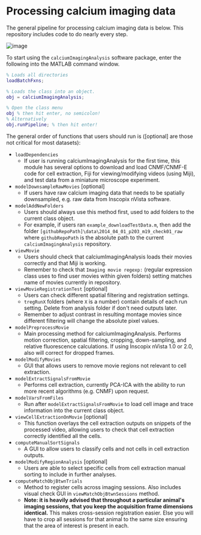 # Processing calcium imaging data

The general pipeline for processing calcium imaging data is below. This repository includes code to do nearly every step.

![image](https://user-images.githubusercontent.com/5241605/61981834-ab532000-afaf-11e9-97c2-4b1d7d759a30.png)

To start using the `calciumImagingAnalysis` software package, enter the following into the MATLAB command window.

```Matlab
% Loads all directories
loadBatchFxns;

% Loads the class into an object.
obj = calciumImagingAnalysis;

% Open the class menu
obj % then hit enter, no semicolon!
% Alternatively
obj.runPipeline; % then hit enter!
```

The general order of functions that users should run is ([optional] are those not critical for most datasets):

- `loadDependencies`
	- If user is running calciumImagingAnalysis for the first time, this module has several options to download and load CNMF/CNMF-E code for cell extraction, Fiji for viewing/modifying videos (using Miji), and test data from a miniature microscope experiment.
- `modelDownsampleRawMovies` [optional]
	- If users have raw calcium imaging data that needs to be spatially downsampled, e.g. raw data from Inscopix nVista software.
- `modelAddNewFolders`
	- Users should always use this method first, used to add folders to the current class object.
	- For example, if users ran `example_downloadTestData.m`, then add the folder `[githubRepoPath]\data\2014_04_01_p203_m19_check01_raw` where `githubRepoPath` is the absolute path to the current `calciumImagingAnalysis` repository.
- `viewMovie`
	- Users should check that calciumImagingAnalysis loads their movies correctly and that Miji is working.
	- Remember to check that `Imaging movie regexp:` (regular expression class uses to find user movies within given folders) setting matches name of movies currently in repository.
- `viewMovieRegistrationTest` [optional]
	- Users can check different spatial filtering and registration settings.
	- `tregRunX` folders (where `X` is a number) contain details of each run setting. Delete from analysis folder if don't need outputs later.
	- Remember to adjust contrast in resulting montage movies since different filtering will change the absolute pixel values.
- `modelPreprocessMovie`
	- Main processing method for calciumImagingAnalysis. Performs motion correction, spatial filtering, cropping, down-sampling, and relative fluorescence calculations. If using Inscopix nVista 1.0 or 2.0, also will correct for dropped frames.
- `modelModifyMovies`
	- GUI that allows users to remove movie regions not relevant to cell extraction.
- `modelExtractSignalsFromMovie`
	- Performs cell extraction, currently PCA-ICA with the ability to run more recent algorithms (e.g. CNMF) upon request.
- `modelVarsFromFiles`
	- Run after `modelExtractSignalsFromMovie` to load cell image and trace information into the current class object.
- `viewCellExtractionOnMovie` [optional]
	- This function overlays the cell extraction outputs on snippets of the processed video, allowing users to check that cell extraction correctly identified all the cells.
- `computeManualSortSignals`
	- A GUI to allow users to classify cells and not cells in cell extraction outputs.
- `modelModifyRegionAnalysis` [optional]
	- Users are able to select specific cells from cell extraction manual sorting to include in further analyses.
- `computeMatchObjBtwnTrials`
	- Method to register cells across imaging sessions. Also includes visual check GUI in `viewMatchObjBtwnSessions` method.
	- __Note: it is heavily advised that throughout a particular animal's imaging sessions, that you keep the acquisition frame dimensions identical.__ This makes cross-session registration easier. Else you will have to crop all sessions for that animal to the same size ensuring that the area of interest is present in each.